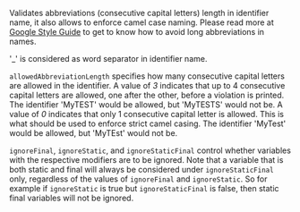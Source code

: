 Validates abbreviations (consecutive capital letters) length in
identifier name, it also allows to enforce camel case naming. Please
read more at [Google Style
Guide](https://checkstyle.org/styleguides/google-java-style-20180523/javaguide.html#s5.3-camel-case)
to get to know how to avoid long abbreviations in names.

'\_' is considered as word separator in identifier name.

`allowedAbbreviationLength` specifies how many consecutive capital
letters are allowed in the identifier. A value of *3* indicates that up
to 4 consecutive capital letters are allowed, one after the other,
before a violation is printed. The identifier 'MyTEST' would be allowed,
but 'MyTESTS' would not be. A value of *0* indicates that only 1
consecutive capital letter is allowed. This is what should be used to
enforce strict camel casing. The identifier 'MyTest' would be allowed,
but 'MyTEst' would not be.

`ignoreFinal`, `ignoreStatic`, and `ignoreStaticFinal` control whether
variables with the respective modifiers are to be ignored. Note that a
variable that is both static and final will always be considered under
`ignoreStaticFinal` only, regardless of the values of `ignoreFinal` and
`ignoreStatic`. So for example if `ignoreStatic` is true but
`ignoreStaticFinal` is false, then static final variables will not be
ignored.
